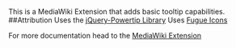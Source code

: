 This is a MediaWiki Extension that adds basic tooltip capabilities.
##Attribution
Uses the [jQuery-Powertip Library](http://stevenbenner.github.io/jquery-powertip/)
Uses [Fugue Icons](https://github.com/yusukekamiyamane/fugue-icons)

For more documentation head to the [MediaWiki Extension](https://www.mediawiki.org/wiki/Extension:SimpleTooltip)
